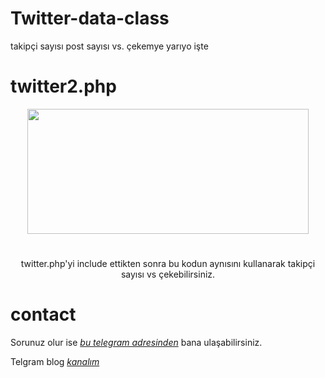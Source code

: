 # Twitter-data-class
takipçi sayısı post sayısı vs. çekemye yarıyo işte 
# twitter2.php
<div align="center">
  <img src="https://i.hizliresim.com/y3vLRR.png" width="450" height="200">
  <h1></h1>
</div>
<p align="center">
    twitter.php'yi include ettikten sonra bu kodun aynısını kullanarak takipçi sayısı vs çekebilirsiniz.
 </p>


# contact
Sorunuz olur ise [*bu telegram adresinden*](http://t.me/tioxxs) bana ulaşabilirsiniz.


Telgram blog [*kanalım*](http://t.me/tioxblog)
